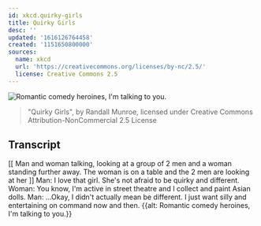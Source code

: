 ```yaml
---
id: xkcd.quirky-girls
title: Quirky Girls
desc: ''
updated: '1616126764458'
created: '1151650800000'
sources:
  name: xkcd
  url: 'https://creativecommons.org/licenses/by-nc/2.5/'
  license: Creative Commons 2.5
---
```

![Romantic comedy heroines, I'm talking to you.](https://imgs.xkcd.com/comics/quirky_girls.png)
> "Quirky Girls", by Randall Munroe, licensed under Creative Commons Attribution-NonCommercial 2.5 License

## Transcript
[[ Man and woman talking, looking at a group of 2 men and a woman standing further away.  The woman is on a table and the 2 men are looking at her ]]
Man: I love that girl.  She's not afraid to be quirky and different.
Woman: You know, I'm active in street theatre and I collect and paint Asian dolls.
Man: ...Okay, I didn't actually mean be different.  I just want silly and entertaining on command now and then.
{{alt: Romantic comedy heroines, I'm talking to you.}}
